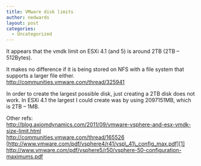 ```yaml
---
title: VMware disk limits
author: nedwards
layout: post
categories:
  - Uncategorized
---
```

It appears that the vmdk limit on ESXi 4.1 (and 5) is around 2TB (2TB &#8211; 512Bytes).

It makes no difference if it is being stored on NFS with a file system that supports a larger file either.  
<http://communities.vmware.com/thread/325941>

In order to create the largest possible disk, just creating a 2TB disk does not work. In ESXi 4.1 the largest I could create was by using 2097151MB, which is 2TB &#8211; 1MB.

Other refs:  
<http://blog.axiomdynamics.com/2011/09/vmware-vsphere-and-esx-vmdk-size-limit.html>  
<http://communities.vmware.com/thread/165526>  
[http://www.vmware.com/pdf/vsphere4/r41/vsp\_41\_config_max.pdf][1]  
<http://www.vmware.com/pdf/vsphere5/r50/vsphere-50-configuration-maximums.pdf>

 [1]: http://www.vmware.com/pdf/vsphere4/r41/vsp_41_config_max.pdf
